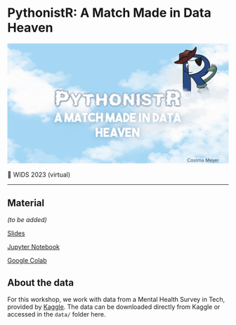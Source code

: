 # PythonistR: A Match Made in Data Heaven

![](/img/cover.png)

📍 WIDS 2023 (virtual)

-------

## Material 

*(to be added)*

[Slides]()

[Jupyter Notebook]()

[Google Colab]()


## About the data

For this workshop, we work with data from a Mental Health Survey in Tech, provided by [Kaggle](https://www.kaggle.com/datasets/osmi/mental-health-in-tech-survey). The data can be downloaded directly from Kaggle or accessed in the `data/` folder here.
